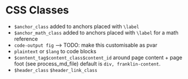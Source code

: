 # CSS Classes

* `$anchor_class` added to anchors placed with `\label`
* `$anchor_math_class` added to anchors placed with `\label` for a math reference
* `code-output fig` --> TODO: make this customisable as pvar
* `plaintext` or `$lang` to code blocks
* `$content_tag$content_class$content_id` around page content + page foot (see process_md_file) default is `div, franklin-content`.
* `$header_class` `$header_link_class`
